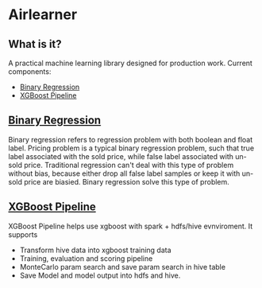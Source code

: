 Airlearner
=========

What is it?
-----------
A practical machine learning library designed for production work. Current components:
* [Binary Regression](https://github.com/airbnb/aerosolve/blob/master/airlearner/airlearner-strategy/src/main/scala/com/airbnb/common/ml/strategy/trainer/BinaryRegressionTrainer.scala) 
* [XGBoost Pipeline](https://github.com/airbnb/aerosolve/tree/master/airlearner/airlearner-xgboost)

[Binary Regression](https://github.com/airbnb/aerosolve/blob/master/airlearner/airlearner-strategy/src/main/scala/com/airbnb/common/ml/strategy/trainer/BinaryRegressionTrainer.scala) 
-------------------
Binary regression refers to regression problem with both boolean and float label. 
Pricing problem is a typical binary regression problem, such that true label associated with the sold price,
 while false label associated with un-sold price. 
Traditional regression can't deal with this type of problem without bias, 
because either drop all false label samples or keep it with un-sold price are biasied.
Binary regression solve this type of problem.


[XGBoost Pipeline](https://github.com/airbnb/aerosolve/tree/master/airlearner/airlearner-xgboost)
-------------------

XGBoost Pipeline helps use xgboost with spark + hdfs/hive evnviroment. It supports
 * Transform hive data into xgboost training data
 * Training, evaluation and scoring pipeline
 * MonteCarlo param search and save param search in hive table
 * Save Model and model output into hdfs and hive.
